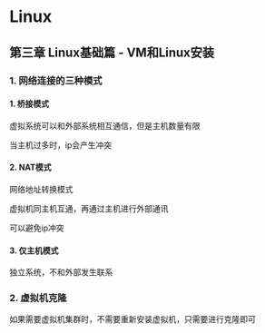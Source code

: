 # Linux

## 第三章 Linux基础篇 - VM和Linux安装

### 1. 网络连接的三种模式

#### 1. 桥接模式

虚拟系统可以和外部系统相互通信，但是主机数量有限

当主机过多时，ip会产生冲突

#### 2. NAT模式

网络地址转换模式

虚拟机同主机互通，再通过主机进行外部通讯

可以避免ip冲突

#### 3. 仅主机模式

独立系统，不和外部发生联系

### 2. 虚拟机克隆

如果需要虚拟机集群时，不需要重新安装虚拟机，只需要进行克隆即可
